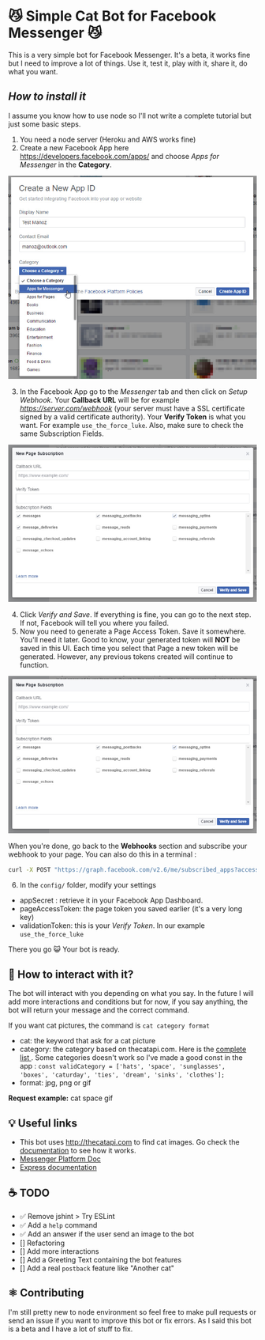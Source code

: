 # 😼 Simple Cat Bot for Facebook Messenger 😼

This is a very simple bot for Facebook Messenger. It's a beta, it works fine but I need to improve a lot of things. Use it, test it, play with it, share it, do what you want.

## *How to install it*

I assume you know how to use node so I'll not write a complete tutorial but just some basic steps.

1. You need a node server (Heroku and AWS works fine)
2. Create a new Facebook App here https://developers.facebook.com/apps/ and choose *Apps for Messenger* in the **Category**.

![Alt text](/screenshots/screen1.jpg)

3. In the Facebook App go to the *Messenger* tab and then click on *Setup Webhook*. Your **Callback URL** will be for example *https://server.com/webhook* (your server must have a SSL certificate signed by a valid certificate authority). Your **Verify Token** is what you want. For example `use_the_force_luke`. Also, make sure to check the same Subscription Fields.

![Alt text](/screenshots/screen2.jpg)

4. Click *Verify and Save*. If everything is fine, you can go to the next step. If not, Facebook will tell you where you failed.
5. Now you need to generate a Page Access Token. Save it somewhere. You'll need it later. Good to know, your generated token will **NOT** be saved in this UI. Each time you select that Page a new token will be generated. However, any previous tokens created will continue to function.

![Alt text](/screenshots/screen2.jpg)

When you're done, go back to the **Webhooks** section and subscribe your webhook to your page.
You can also do this in a terminal :
```bash
curl -X POST "https://graph.facebook.com/v2.6/me/subscribed_apps?access_token=<YOUR_PAGE_ACCESS_TOKEN>"
```

6. In the `config/` folder, modify your settings

* appSecret : retrieve it in your Facebook App Dashboard.
* pageAccessToken: the page token you saved earlier (it's a very long key)
* validationToken: this is your *Verify Token*. In our example `use_the_force_luke`

There you go 😺 Your bot is ready.

## 🙊 How to interact with it?

The bot will interact with you depending on what you say. In the future I will add more interactions and conditions but for now, if you say anything, the bot will return your message and the correct command.

If you want cat pictures, the command is `cat category format`

* cat: the keyword that ask for a cat picture
* category: the category based on thecatapi.com. Here is the [complete list ](http://thecatapi.com/api/categories/list). Some categories doesn't work so I've made a good const in the app : `const validCategory = ['hats', 'space', 'sunglasses', 'boxes', 'caturday', 'ties', 'dream', 'sinks', 'clothes'];`
* format: jpg, png or gif

**Request example:** cat space gif

## 💡 Useful links

* This bot uses http://thecatapi.com to find cat images. Go check the [documentation](http://thecatapi.com/docs.html) to see how it works.
* [Messenger Platform Doc](https://developers.facebook.com/docs/messenger-platform)
* [Express documentation](http://expressjs.com/)

## ☕️ TODO

* ✅ Remove jshint > Try ESLint
* ✅ Add a `help` command
* ✅ Add an answer if the user send an image to the bot
* [] Refactoring
* [] Add more interactions
* [] Add a Greeting Text containing the bot features
* [] Add a real `postback` feature like "Another cat"

## ⚛ Contributing

I'm still pretty new to node environment so feel free to make pull requests or send an issue if you want to improve this bot or fix errors. As I said this bot is a beta and I have a lot of stuff to fix.
